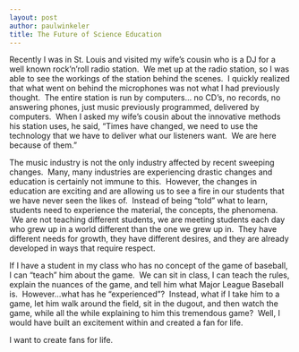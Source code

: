 ```yaml
---
layout: post
author: paulwinkeler
title: The Future of Science Education
---
```

Recently I was in St. Louis and visited my wife’s cousin who is a DJ for a well known rock’n’roll radio station.  We met up at the radio station, so I was able to see the workings of the station behind the scenes.  I quickly realized that what went on behind the microphones was not what I had previously thought.  The entire station is run by computers... no CD’s, no records, no answering phones, just music previously programmed, delivered by computers.  When I asked my wife’s cousin about the innovative methods his station uses, he said, “Times have changed, we need to use the technology that we have to deliver what our listeners want.  We are here because of them.”

The music industry is not the only industry affected by recent sweeping changes.  Many, many industries are experiencing drastic changes and education is certainly not immune to this.  However, the changes in education are exciting and are allowing us to see a fire in our students that we have never seen the likes of.  Instead of being “told” what to learn, students need to experience the material, the concepts, the phenomena.  We are not teaching different students, we are meeting students each day who grew up in a world different than the one we grew up in.  They have different needs for growth, they have different desires, and they are already developed in ways that require respect.

If I have a student in my class who has no concept of the game of baseball, I can “teach” him about the game.  We can sit in class, I can teach the rules, explain the nuances of the game, and tell him what Major League Baseball is.  However...what has he “experienced”?  Instead, what if I take him to a game, let him walk around the field, sit in the dugout, and then watch the game, while all the while explaining to him this tremendous game?  Well, I would have built an excitement within and created a fan for life.

I want to create fans for life.

